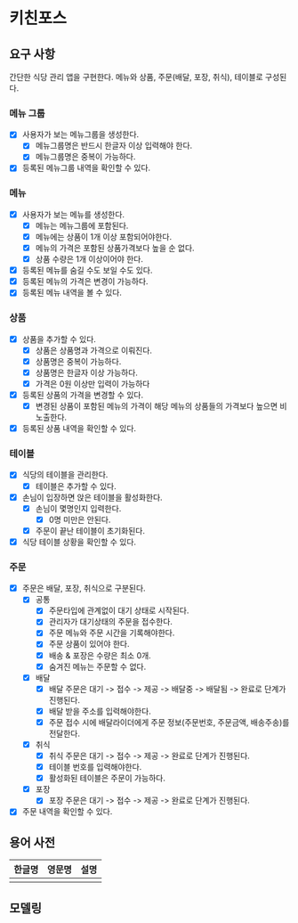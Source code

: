 # 키친포스

## 요구 사항
간단한 식당 관리 앱을 구현한다.
메뉴와 상품, 주문(배달, 포장, 취식), 테이블로 구성된다.

### 메뉴 그룹
- [x] 사용자가 보는 메뉴그룹을 생성한다.
    - [x] 메뉴그룹명은 반드시 한글자 이상 입력해야 한다.
    - [x] 메뉴그룹명은 중복이 가능하다.
- [x] 등록된 메뉴그룹 내역을 확인할 수 있다.
  
### 메뉴
- [x] 사용자가 보는 메뉴를 생성한다.
    - [x] 메뉴는 메뉴그룹에 포함된다.
    - [x] 메뉴에는 상품이 1개 이상 포함되어야한다.
    - [x] 메뉴의 가격은 포함된 상품가격보다 높을 순 없다. 
    - [x] 상품 수량은 1개 이상이어야 한다. 
- [x] 등록된 메뉴를 숨길 수도 보일 수도 있다.
- [x] 등록된 메뉴의 가격은 변경이 가능하다.
- [x] 등록된 메뉴 내역을 볼 수 있다. 

### 상품
- [x] 상품을 추가할 수 있다.
    - [x] 상품은 상품명과 가격으로 이뤄진다.
    - [x] 상품명은 중복이 가능하다.
    - [x] 상품명은 한글자 이상 가능하다.
    - [x] 가격은 0원 이상만 입력이 가능하다
- [x] 등록된 상품의 가격을 변경할 수 있다. 
    - [x] 변경된 상품이 포함된 메뉴의 가격이 해당 메뉴의 상품들의 가격보다 높으면 비노출한다.   
- [x] 등록된 상품 내역을 확인할 수 있다.

### 테이블
- [x] 식당의 테이블을 관리한다.
    - [x] 테이블은 추가할 수 있다.
- [x] 손님이 입장하면 앉은 테이블을 활성화한다.
    - [x] 손님이 몇명인지 입력한다.
        - [x] 0명 미만은 안된다.
    - [x] 주문이 끝난 테이블이 초기화된다.
- [x] 식당 테이블 상황을 확인할 수 있다.

### 주문
- [x] 주문은 배달, 포장, 취식으로 구분된다.
    - [x] 공통
        - [x] 주문타입에 관계없이 대기 상태로 시작된다.
        - [x] 관리자가 대기상태의 주문을 접수한다.
        - [x] 주문 메뉴와 주문 시간을 기록해야한다.
        - [x] 주문 상품이 있어야 한다.
        - [x] 배송 & 포장은 수량은 최소 0개.
        - [x] 숨겨진 메뉴는 주문할 수 없다.
    - [x] 배달
        - [x] 배달 주문은 대기 -> 접수 -> 제공 -> 배달중 -> 배달됨 -> 완료로 단계가 진행된다.
        - [x] 배달 받을 주소를 입력해야한다.
        - [x] 주문 접수 시에 배달라이더에게 주문 정보(주문번호, 주문금액, 배송주송)를 전달한다.
    - [x] 취식
        - [x] 취식 주문은 대기 -> 접수 -> 제공 -> 완료로 단계가 진행된다.
        - [x] 테이블 번호를 입력해야한다.
        - [x] 활성화된 테이블은 주문이 가능하다.
    - [x] 포장
        - [x] 포장 주문은 대기 -> 접수 -> 제공 -> 완료로 단계가 진행된다.
- [x] 주문 내역을 확인할 수 있다.

## 용어 사전

| 한글명 | 영문명 | 설명 |
| --- | --- | --- |
|  |  |  |

## 모델링
